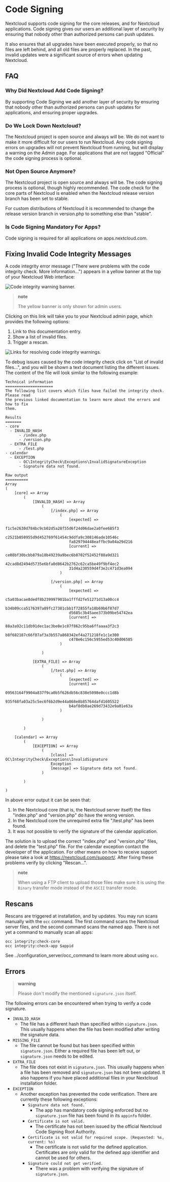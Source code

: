 Code Signing
============

Nextcloud supports code signing for the core releases, and for Nextcloud
applications. Code signing gives our users an additional layer of
security by ensuring that nobody other than authorized persons can push
updates.

It also ensures that all upgrades have been executed properly, so that
no files are left behind, and all old files are properly replaced. In
the past, invalid updates were a significant source of errors when
updating Nextcloud.

FAQ
---

### Why Did Nextcloud Add Code Signing?

By supporting Code Signing we add another layer of security by ensuring
that nobody other than authorized persons can push updates for
applications, and ensuring proper upgrades.

### Do We Lock Down Nextcloud?

The Nextcloud project is open source and always will be. We do not want
to make it more difficult for our users to run Nextcloud. Any code
signing errors on upgrades will not prevent Nextcloud from running, but
will display a warning on the Admin page. For applications that are not
tagged "Official" the code signing process is optional.

### Not Open Source Anymore?

The Nextcloud project is open source and always will be. The code
signing process is optional, though highly recommended. The code check
for the core parts of Nextcloud is enabled when the Nextcloud release
version branch has been set to stable.

For custom distributions of Nextcloud it is recommended to change the
release version branch in version.php to something else than "stable".

### Is Code Signing Mandatory For Apps?

Code signing is required for all applications on apps.nextcloud.com.

Fixing Invalid Code Integrity Messages
--------------------------------------

A code integrity error message ("There were problems with the code
integrity check. More information…") appears in a yellow banner at the
top of your Nextcloud Web interface:

![Code integrity warning banner.](images/code-integrity-notification.png)

> **note**
>
> The yellow banner is only shown for admin users.

Clicking on this link will take you to your Nextcloud admin page, which
provides the following options:

1.  Link to this documentation entry.
2.  Show a list of invalid files.
3.  Trigger a rescan.

![Links for resolving code integrity warnings.](images/code-integrity-admin.png)

To debug issues caused by the code integrity check click on "List of
invalid files...", and you will be shown a text document listing the
different issues. The content of the file will look similar to the
following example:

    Technical information
    =====================
    The following list covers which files have failed the integrity check. Please read
    the previous linked documentation to learn more about the errors and how to fix
    them.

    Results
    =======
    - core
      - INVALID_HASH
          - /index.php
          - /version.php
      - EXTRA_FILE
          - /test.php
    - calendar
      - EXCEPTION
          - OC\IntegrityCheck\Exceptions\InvalidSignatureException
          - Signature data not found.

    Raw output
    ==========
    Array
    (
        [core] => Array
            (
                [INVALID_HASH] => Array
                    (
                        [/index.php] => Array
                            (
                                [expected] =>
                                f1c5e2630d784bc9cb02d5a28f55d6f24d06dae2a0fee685f3
                                c2521b050955d9d452769f61454c9ddfa9c308146ade10546c
                                fa829794448eaffbc9a04a29d216
                                [current] =>
                                ce08bf30bcbb879a18b49239a9bec6b8702f52452f88a9d321
                                42cad8d2494d5735e6bfa0d8642b2762c62ca5be49f9bf4ec2
                                31d4a230559d4f3e2c471d3ea094
                            )

                        [/version.php] => Array
                            (
                                [expected] =>
                                c5a03bacae8dedf8b239997901ba1fffd2fe51271d13a00cc4
                                b34b09cca5176397a89fc27381cbb1f72855fa18b69b6f87d7
                                d5685c3b45aee373b09be54742ea
                                [current] =>
                                88a3a92c11db91dec1ac3be0e1c87f862c95ba6ffaaaa3f2c3
                                b8f682187c66f07af3a3b557a868342ef4a271218fe1c1e300
                                c478e6c156c5955ed53c40d06585
                            )

                    )

                [EXTRA_FILE] => Array
                    (
                        [/test.php] => Array
                            (
                                [expected] =>
                                [current] =>
                                09563164f9904a837f9ca0b5f626db56c838e5098e0ccc1d8b
                                935f68fa03a25c5ec6f6b2d9e44a868e8b85764dafd1605522
                                b4af8db0ae269d73432e9a01e63a
                            )

                    )

            )

        [calendar] => Array
            (
                [EXCEPTION] => Array
                    (
                        [class] => OC\IntegrityCheck\Exceptions\InvalidSignature
                        Exception
                        [message] => Signature data not found.
                    )

            )

    )

In above error output it can be seen that:

1.  In the Nextcloud core (that is, the Nextcloud server itself) the
    files "index.php" and "version.php" do have the wrong version.
2.  In the Nextcloud core the unrequired extra file "/test.php" has
    been found.
3.  It was not possible to verify the signature of the
    calendar application.

The solution is to upload the correct "index.php" and "version.php"
files, and delete the "test.php" file. For the calendar exception
contact the developer of the application. For other means on how to
receive support please take a look at <https://nextcloud.com/support/>.
After fixing these problems verify by clicking "Rescan…".

> **note**
>
> When using a FTP client to upload those files make sure it is using
> the `Binary` transfer mode instead of the `ASCII` transfer mode.

Rescans
-------

Rescans are triggered at installation, and by updates. You may run scans
manually with the `occ` command. The first command scans the Nextcloud
server files, and the second command scans the named app. There is not
yet a command to manually scan all apps:

    occ integrity:check-core
    occ integrity:check-app $appid

See ../configuration\_server/occ\_command to learn more about using
`occ`.

Errors
------

> **warning**
>
> Please don't modify the mentioned `signature.json` itself.

The following errors can be encountered when trying to verify a code
signature.

-   `INVALID_HASH`
    -   The file has a different hash than specified within
        `signature.json`. This usually happens when the file has been
        modified after writing the signature data.
-   `MISSING_FILE`
    -   The file cannot be found but has been specified within
        `signature.json`. Either a required file has been left out, or
        `signature.json` needs to be edited.
-   `EXTRA_FILE`
    -   The file does not exist in `signature.json`. This usually
        happens when a file has been removed and `signature.json` has
        not been updated. It also happens if you have placed additional
        files in your Nextcloud installation folder.
-   `EXCEPTION`
    -   Another exception has prevented the code verification. There are
        currently these following exceptions:
        -   `Signature data not found.`\`
            -   The app has mandatory code signing enforced but no
                `signature.json` file has been found in its
                `appinfo` folder.
        -   `Certificate is not valid.`
            -   The certificate has not been issued by the official
                Nextcloud Code Signing Root Authority.
        -   `Certificate is not valid for required scope. (Requested: %s, current: %s)`
            -   The certificate is not valid for the
                defined application. Certificates are only valid for the
                defined app identifier and cannot be used for others.
        -   `Signature could not get verified.`
            -   There was a problem with verifying the signature of
                `signature.json`.

